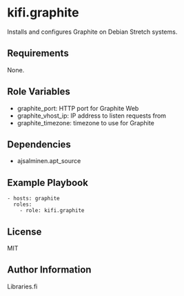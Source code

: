 kifi.graphite
=============

Installs and configures Graphite on Debian Stretch systems.

Requirements
------------

None.

Role Variables
--------------

 * graphite_port: HTTP port for Graphite Web 
 * graphite_vhost_ip: IP address to listen requests from
 * graphite_timezone: timezone to use for Graphite

Dependencies
------------

 * ajsalminen.apt_source

Example Playbook
----------------

```
- hosts: graphite
  roles:
    - role: kifi.graphite
```

License
-------

MIT

Author Information
------------------

Libraries.fi
